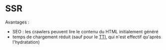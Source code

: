 # SSR

Avantages : 
- SEO : les crawlers peuvent lire le contenu du HTML initialement généré
- temps de chargement réduit (sauf pour le [TTI](https://developer.chrome.com/docs/lighthouse/performance/interactive), qui n'est effectif qu'après l'hydratation)